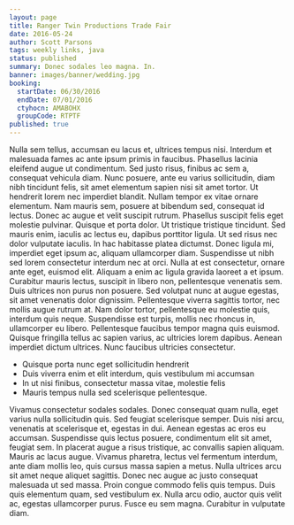 ```yaml
---
layout: page
title: Ranger Twin Productions Trade Fair
date: 2016-05-24
author: Scott Parsons
tags: weekly links, java
status: published
summary: Donec sodales leo magna. In.
banner: images/banner/wedding.jpg
booking:
  startDate: 06/30/2016
  endDate: 07/01/2016
  ctyhocn: AMABOHX
  groupCode: RTPTF
published: true
---
```

Nulla sem tellus, accumsan eu lacus et, ultrices tempus nisi. Interdum et malesuada fames ac ante ipsum primis in faucibus. Phasellus lacinia eleifend augue ut condimentum. Sed justo risus, finibus ac sem a, consequat vehicula diam. Nunc posuere, ante eu varius sollicitudin, diam nibh tincidunt felis, sit amet elementum sapien nisi sit amet tortor. Ut hendrerit lorem nec imperdiet blandit. Nullam tempor ex vitae ornare elementum. Nam mauris sem, posuere at bibendum sed, consequat id lectus. Donec ac augue et velit suscipit rutrum. Phasellus suscipit felis eget molestie pulvinar. Quisque et porta dolor. Ut tristique tristique tincidunt. Sed mauris enim, iaculis ac lectus eu, dapibus porttitor ligula.
Ut sed risus nec dolor vulputate iaculis. In hac habitasse platea dictumst. Donec ligula mi, imperdiet eget ipsum ac, aliquam ullamcorper diam. Suspendisse ut nibh sed lorem consectetur interdum nec at orci. Nulla at est consectetur, ornare ante eget, euismod elit. Aliquam a enim ac ligula gravida laoreet a et ipsum. Curabitur mauris lectus, suscipit in libero non, pellentesque venenatis sem. Duis ultrices non purus non posuere. Sed volutpat nunc at augue egestas, sit amet venenatis dolor dignissim. Pellentesque viverra sagittis tortor, nec mollis augue rutrum at. Nam dolor tortor, pellentesque eu molestie quis, interdum quis neque. Suspendisse est turpis, mollis nec rhoncus in, ullamcorper eu libero. Pellentesque faucibus tempor magna quis euismod. Quisque fringilla tellus ac sapien varius, ac ultricies lorem dapibus. Aenean imperdiet dictum ultrices. Nunc faucibus ultricies consectetur.

* Quisque porta nunc eget sollicitudin hendrerit
* Duis viverra enim et elit interdum, quis vestibulum mi accumsan
* In ut nisi finibus, consectetur massa vitae, molestie felis
* Mauris tempus nulla sed scelerisque pellentesque.

Vivamus consectetur sodales sodales. Donec consequat quam nulla, eget varius nulla sollicitudin quis. Sed feugiat scelerisque semper. Duis nisi arcu, venenatis at scelerisque et, egestas in dui. Aenean egestas ac eros eu accumsan. Suspendisse quis lectus posuere, condimentum elit sit amet, feugiat sem. In placerat augue a risus tristique, ac convallis sapien aliquam.
Mauris ac lacus augue. Vivamus pharetra, lectus vel fermentum interdum, ante diam mollis leo, quis cursus massa sapien a metus. Nulla ultrices arcu sit amet neque aliquet sagittis. Donec nec augue ac justo consequat malesuada ut sed massa. Proin congue commodo felis quis tempus. Duis quis elementum quam, sed vestibulum ex. Nulla arcu odio, auctor quis velit ac, egestas ullamcorper purus. Fusce eu sem magna. Curabitur in vulputate diam.
